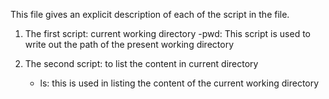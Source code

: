 This file gives an explicit description of each of the script in the file.

1. 	The first script: current working directory
 	-pwd: This script is used to write out the path of the present working directory

2.	The second script: to list the content in current directory
	- ls: this is used in listing the content of the current working directory
